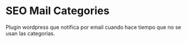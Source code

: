 # SEO Mail Categories
Plugin wordpress que notifica por email cuando hace tiempo que no se usan las categorías.
